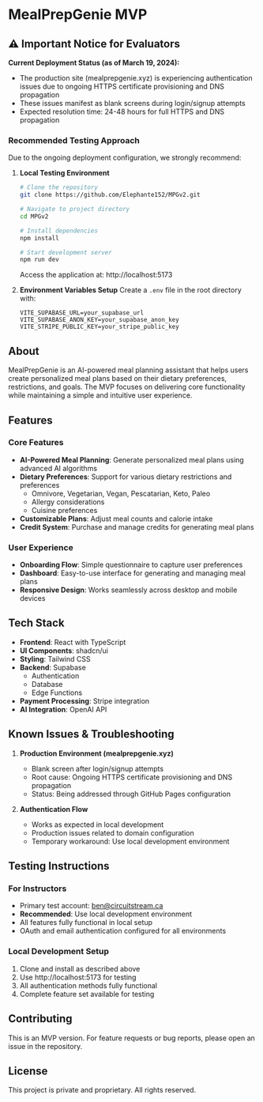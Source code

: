 # MealPrepGenie MVP

## ⚠️ Important Notice for Evaluators
**Current Deployment Status (as of March 19, 2024):**
- The production site (mealprepgenie.xyz) is experiencing authentication issues due to ongoing HTTPS certificate provisioning and DNS propagation
- These issues manifest as blank screens during login/signup attempts
- Expected resolution time: 24-48 hours for full HTTPS and DNS propagation

### Recommended Testing Approach
Due to the ongoing deployment configuration, we strongly recommend:

1. **Local Testing Environment**
   ```bash
   # Clone the repository
   git clone https://github.com/Elephante152/MPGv2.git

   # Navigate to project directory
   cd MPGv2

   # Install dependencies
   npm install

   # Start development server
   npm run dev
   ```
   Access the application at: http://localhost:5173

2. **Environment Variables Setup**
   Create a `.env` file in the root directory with:
   ```
   VITE_SUPABASE_URL=your_supabase_url
   VITE_SUPABASE_ANON_KEY=your_supabase_anon_key
   VITE_STRIPE_PUBLIC_KEY=your_stripe_public_key
   ```

## About
MealPrepGenie is an AI-powered meal planning assistant that helps users create personalized meal plans based on their dietary preferences, restrictions, and goals. The MVP focuses on delivering core functionality while maintaining a simple and intuitive user experience.

## Features

### Core Features
- **AI-Powered Meal Planning**: Generate personalized meal plans using advanced AI algorithms
- **Dietary Preferences**: Support for various dietary restrictions and preferences
  - Omnivore, Vegetarian, Vegan, Pescatarian, Keto, Paleo
  - Allergy considerations
  - Cuisine preferences
- **Customizable Plans**: Adjust meal counts and calorie intake
- **Credit System**: Purchase and manage credits for generating meal plans

### User Experience
- **Onboarding Flow**: Simple questionnaire to capture user preferences
- **Dashboard**: Easy-to-use interface for generating and managing meal plans
- **Responsive Design**: Works seamlessly across desktop and mobile devices

## Tech Stack
- **Frontend**: React with TypeScript
- **UI Components**: shadcn/ui
- **Styling**: Tailwind CSS
- **Backend**: Supabase
  - Authentication
  - Database
  - Edge Functions
- **Payment Processing**: Stripe integration
- **AI Integration**: OpenAI API

## Known Issues & Troubleshooting
1. **Production Environment (mealprepgenie.xyz)**
   - Blank screen after login/signup attempts
   - Root cause: Ongoing HTTPS certificate provisioning and DNS propagation
   - Status: Being addressed through GitHub Pages configuration

2. **Authentication Flow**
   - Works as expected in local development
   - Production issues related to domain configuration
   - Temporary workaround: Use local development environment

## Testing Instructions

### For Instructors
- Primary test account: ben@circuitstream.ca
- **Recommended**: Use local development environment
- All features fully functional in local setup
- OAuth and email authentication configured for all environments

### Local Development Setup
1. Clone and install as described above
2. Use http://localhost:5173 for testing
3. All authentication methods fully functional
4. Complete feature set available for testing

## Contributing
This is an MVP version. For feature requests or bug reports, please open an issue in the repository.

## License
This project is private and proprietary. All rights reserved.